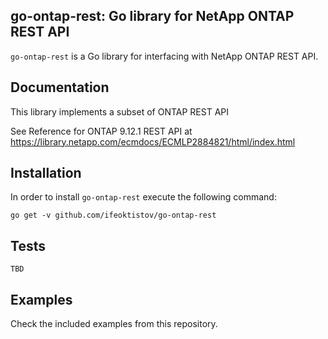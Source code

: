 ## go-ontap-rest: Go library for NetApp ONTAP REST API

`go-ontap-rest` is a Go library for interfacing with NetApp ONTAP REST API.

## Documentation

This library implements a subset of ONTAP REST API

See Reference for ONTAP 9.12.1 REST API at https://library.netapp.com/ecmdocs/ECMLP2884821/html/index.html

## Installation

In order to install `go-ontap-rest` execute the following command:

```
go get -v github.com/ifeoktistov/go-ontap-rest
```

## Tests

```
TBD
```

## Examples

Check the included examples from this repository.
